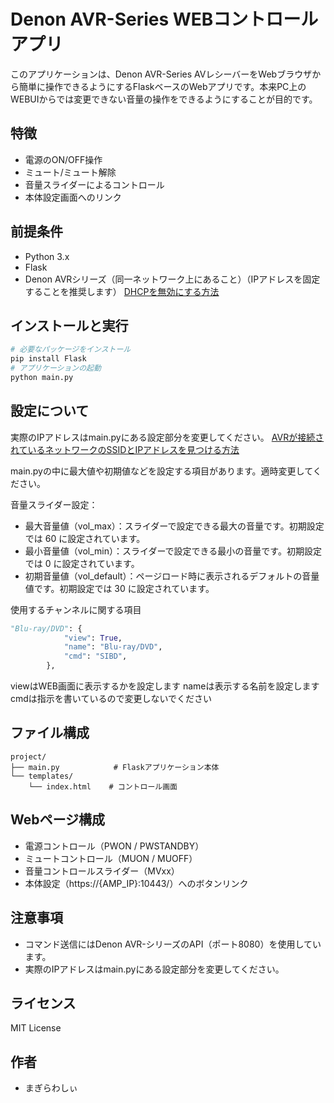 # Denon AVR-Series WEBコントロールアプリ

このアプリケーションは、Denon AVR-Series AVレシーバーをWebブラウザから簡単に操作できるようにするFlaskベースのWebアプリです。本来PC上のWEBUIからでは変更できない音量の操作をできるようにすることが目的です。

## 特徴
* 電源のON/OFF操作
* ミュート/ミュート解除
* 音量スライダーによるコントロール
* 本体設定画面へのリンク

## 前提条件
* Python 3.x
* Flask
* Denon AVRシリーズ（同一ネットワーク上にあること）（IPアドレスを固定することを推奨します）
  [DHCPを無効にする方法](https://support-jp.denon.com/app/answers/detail/a_id/19342/related/1)

## インストールと実行
```bash
# 必要なパッケージをインストール
pip install Flask
# アプリケーションの起動
python main.py
```

## 設定について
実際のIPアドレスはmain.pyにある設定部分を変更してください。
[AVRが接続されているネットワークのSSIDとIPアドレスを見つける方法](https://support-jp.denon.com/app/answers/detail/a_id/19304/)

main.pyの中に最大値や初期値などを設定する項目があります。適時変更してください。

音量スライダー設定：
* 最大音量値（vol_max）：スライダーで設定できる最大の音量です。初期設定では 60 に設定されています。
* 最小音量値（vol_min）：スライダーで設定できる最小の音量です。初期設定では 0 に設定されています。
* 初期音量値（vol_default）：ページロード時に表示されるデフォルトの音量値です。初期設定では 30 に設定されています。

使用するチャンネルに関する項目
```python
"Blu-ray/DVD": {
            "view": True,
            "name": "Blu-ray/DVD",
            "cmd": "SIBD",
        },
```

viewはWEB画面に表示するかを設定します
nameは表示する名前を設定します
cmdは指示を書いているので変更しないでください

## ファイル構成
```
project/
├── main.py            # Flaskアプリケーション本体
└── templates/
    └── index.html    # コントロール画面
```

## Webページ構成
* 電源コントロール（PWON / PWSTANDBY）
* ミュートコントロール（MUON / MUOFF）
* 音量コントロールスライダー（MVxx）
* 本体設定（https://{AMP_IP}:10443/）へのボタンリンク

## 注意事項
* コマンド送信にはDenon AVR-シリーズのAPI（ポート8080）を使用しています。
* 実際のIPアドレスはmain.pyにある設定部分を変更してください。

## ライセンス
MIT License

## 作者
* まぎらわしぃ
